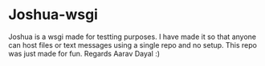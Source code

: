 # Joshua-wsgi
Joshua is a wsgi made for testting purposes.
I have made it so that anyone can host files or text messages using a single repo and no setup.
This repo was just made for fun.
Regards Aarav Dayal :)
